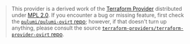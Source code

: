 > This provider is a derived work of the [Terraform Provider](https://github.com/terraform-providers/terraform-provider-ovirt)
> distributed under [MPL 2.0](https://www.mozilla.org/en-US/MPL/2.0/). If you encounter a bug or missing feature,
> first check the [`pulumi/pulumi-ovirt` repo](https://github.com/pulumi/pulumi-ovirt/issues); however, if that doesn't turn up anything,
> please consult the source [`terraform-providers/terraform-provider-ovirt` repo](https://github.com/terraform-providers/terraform-provider-ovirt/issues).
